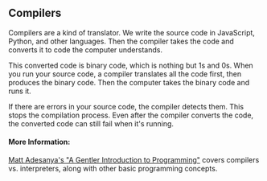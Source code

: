 ## Compilers

Compilers are a kind of translator. We write the source code in JavaScript, Python, and other languages. Then the compiler takes the code and converts it to code the computer understands.

This converted code is binary code, which is nothing but 1s and 0s. When you run your source code, a compiler translates all the code first, then produces the binary code. Then the computer takes the binary code and runs it.

If there are errors in your source code, the compiler detects them. This stops the compilation process. Even after the compiler converts the code, the converted code can still fail when it's running.

#### More Information:
<a href="https://medium.freecodecamp.org/a-gentler-introduction-to-programming-707453a79ee8" target="_blank">Matt Adesanya's "A Gentler Introduction to Programming"</a> covers compilers vs. interpreters, along with other basic programming concepts.
